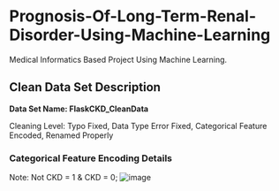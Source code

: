 # Prognosis-Of-Long-Term-Renal-Disorder-Using-Machine-Learning
Medical Informatics Based Project Using Machine Learning.

## Clean Data Set Description
**Data Set Name: FlaskCKD_CleanData**

Cleaning Level: Typo Fixed, Data Type Error Fixed, Categorical Feature Encoded, Renamed Properly

### Categorical Feature Encoding Details
Note: Not CKD = 1 & CKD = 0;
![image](https://user-images.githubusercontent.com/70132613/143937390-243e3091-2dcb-4bdb-9e61-69fc6d55ab60.png)

